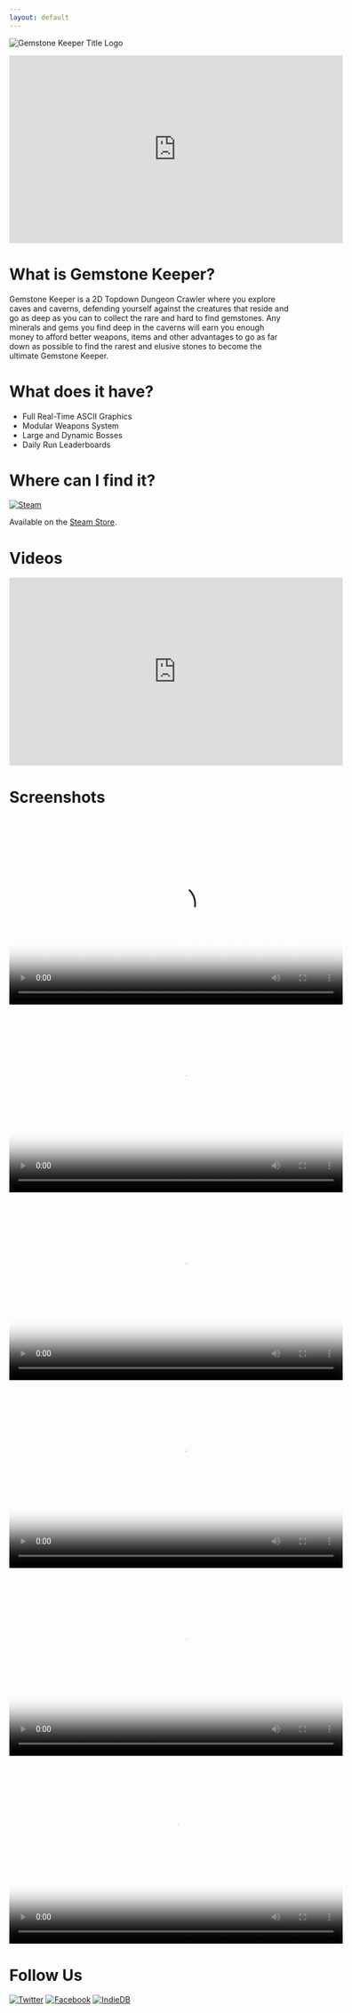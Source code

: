 ```yaml
---
layout: default
---
```


![Gemstone Keeper Title Logo](http://i.imgur.com/dzbnSG7.gif)

<iframe width="600" height="338" src="https://www.youtube.com/embed/mVnMpCjsiyI" frameborder="0" allowfullscreen></iframe>

# What is Gemstone Keeper?
Gemstone Keeper is a 2D Topdown Dungeon Crawler where you explore caves and caverns, defending yourself against the creatures that reside and go as deep as you can to collect the rare and hard to find gemstones. Any minerals and gems you find deep in the caverns will earn you enough money to afford better weapons, items and other advantages to go as far down as possible to find the rarest and elusive stones to become the ultimate Gemstone Keeper.

# What does it have?
* Full Real-Time ASCII Graphics
* Modular Weapons System
* Large and Dynamic Bosses
* Daily Run Leaderboards

# Where can I find it?

[![Steam](http://i.imgur.com/zpUvS4o.png)](http://store.steampowered.com/app/522080)

Available on the [Steam Store](http://store.steampowered.com/app/522080).

# Videos
<iframe width="600" height="338" src="https://www.youtube.com/embed/gZBnDGzpYJo" frameborder="0" allowfullscreen></iframe>

# Screenshots

<div class="gifv-player">
    <video preload="auto" loop="loop" autoplay width="600" height="338"
		poster="http://i.imgur.com/prEWNzt.gif">
        <source type="video/webm" src="http://i.imgur.com/prEWNzt.webm" />
        <source type="video/mp4" src="http://i.imgur.com/prEWNzt.mp4" />
    </video>
</div>
<div class="gifv-player">
    <video preload="auto" loop="loop" autoplay width="600" height="338"
		poster="http://i.imgur.com/10fsZ54.gif">
        <source type="video/webm" src="http://i.imgur.com/10fsZ54.webm" />
        <source type="video/mp4" src="http://i.imgur.com/10fsZ54.mp4" />
    </video>
</div>
<div class="gifv-player">
    <video preload="auto" loop="loop" autoplay width="600" height="338"
		poster="http://i.imgur.com/24gcQz8.gif">
        <source type="video/webm" src="http://i.imgur.com/24gcQz8.webm" />
        <source type="video/mp4" src="http://i.imgur.com/24gcQz8.mp4" />
    </video>
</div>
<div class="gifv-player">
    <video preload="auto" loop="loop" autoplay width="600" height="338"
		poster="http://i.imgur.com/l8iDk2D.gif">
        <source type="video/webm" src="http://i.imgur.com/l8iDk2D.webm" />
        <source type="video/mp4" src="http://i.imgur.com/l8iDk2D.mp4" />
    </video>
</div>
<div class="gifv-player">
    <video preload="auto" loop="loop" autoplay width="600" height="338"
		poster="http://i.imgur.com/oWoIdL7.gif">
        <source type="video/webm" src="http://i.imgur.com/oWoIdL7.webm" />
        <source type="video/mp4" src="http://i.imgur.com/oWoIdL7.mp4" />
    </video>
</div>
<div class="gifv-player">
    <video preload="auto" loop="loop" autoplay width="600" height="338"
		poster="http://i.imgur.com/ajrVcHB.gif">
        <source type="video/webm" src="http://i.imgur.com/ajrVcHB.webm" />
        <source type="video/mp4" src="http://i.imgur.com/ajrVcHB.mp4" />
    </video>
</div>

# Follow Us
[![Twitter](http://i.imgur.com/WtfSBE6.png)](https://twitter.com/gamepopper)     [![Facebook](http://i.imgur.com/ilk0vwl.png)](https://www.facebook.com/GamepopperGames/)     [![IndieDB](http://i.imgur.com/4mPkE6X.png)](http://www.indiedb.com/games/gemstone-keeper)
